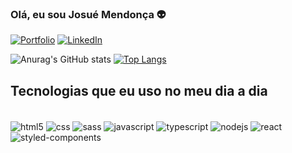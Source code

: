 ### Olá, eu sou Josué Mendonça 👽

[![Portfolio](https://img.shields.io/badge/website-000000?style=for-the-badge&logo=About.me&logoColor=white)](https://portfolio-nine-beryl-31.vercel.app)
[![LinkedIn](https://img.shields.io/badge/LinkedIn-0077B5?style=for-the-badge&logo=linkedin&logoColor=white)](https://www.linkedin.com/in/josué-n-mendonça-542409207/)

![Anurag's GitHub stats](https://github-readme-stats.vercel.app/api?username=josuenm&show_icons=true&theme=radical)
[![Top Langs](https://github-readme-stats.vercel.app/api/top-langs/?username=josuenm&layout=compact)](https://github.com/anuraghazra/github-readme-stats)

## Tecnologias que eu uso no meu dia a dia

<div style="display: inline_block"><br/>
    <img 
        align="center" 
        alt="html5" 
        src="https://img.shields.io/badge/HTML5-E34F26?style=for-the-badge&logo=html5&logoColor=white" />
    <img 
        align="center" 
        alt="css" 
        src="https://img.shields.io/badge/CSS3-1572B6?style=for-the-badge&logo=css3&logoColor=white" />
    <img 
        align="center" 
        alt="sass" 
        src="https://img.shields.io/badge/Sass-CC6699?style=for-the-badge&logo=sass&logoColor=white" />
    <img 
        align="center" 
        alt="javascript" 
        src="https://img.shields.io/badge/JavaScript-F7DF1E?style=for-the-badge&logo=javascript&logoColor=black" />
    <img 
        align="center" 
        alt="typescript" 
        src="https://img.shields.io/badge/TypeScript-007ACC?style=for-the-badge&logo=typescript&logoColor=white" />
    <img 
        align="center" 
        alt="nodejs" 
        src="https://img.shields.io/badge/Node.js-43853D?style=for-the-badge&logo=node.js&logoColor=white" />
    <img 
        align="center" 
        alt="react" 
        src="https://img.shields.io/badge/React-20232A?style=for-the-badge&logo=react&logoColor=61DAFB" />
    <img 
        align="center" 
        alt="styled-components" 
        src="https://img.shields.io/badge/styled--components-DB7093?style=for-the-badge&logo=styled-components&logoColor=white" />
</div>
